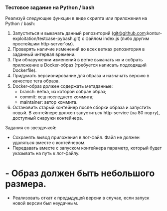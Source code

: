 ### Тестовое задание на Python / bash

Реализуй следующие функции в виде скрипта или приложения на Python / bash:
1. Запуститься и выкачать данный репозиторий (git@github.com:kontur-exploitation/testcase-pybash.git) с файлом index.js (либо другим простейшим http-server'ом).
2. Проверять наличие изменений во всех ветках репозитория в заданный интервал времени.
3. При обнаружении изменений в ветке выкачать их и собрать приложение в Docker-образ (требуется написать подходящий Dockerfile).
4. Придумать версионирование для образа и назначать версию в качестве тега образа.
5. Docker-образ должен содержать метаданные:
    - branch: ветка, из которой собран образ;
    - сommit: хеш последнего коммита;
    - maintainer: автор коммита.
6. Остановить старый контейнер после сборки образа и запустить новый. В контейнере должен запуститься http-service (на 80 порту), доступный снаружи контейнера.

Задания со звездочкой:
  - Сохранять вывод приложения в лог-файл. Файл не должен удаляться вместе с контейнером.
  - Передавать вместе с запуском контейнера параметр, который будет указывать на путь к лог-файлу.
 # - Образ должен быть небольшого размера.
  - Реализовать откат к предыдущей версии в случае, если запуск новой версии был неудачным.
